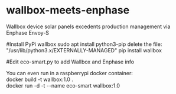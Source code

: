 # wallbox-meets-enphase
Wallbox device solar panels excedents production management via Enphase Envoy-S

#Install PyPi wallbox
sudo apt install python3-pip
delete the file: "/usr/lib/python3.x/EXTERNALLY-MANAGED"
pip install wallbox

#Edit eco-smart.py to add Wallbox and Enphase info

You can even run in a raspberrypi docker container:\
docker build -t wallbox:1.0 .\
docker run -d -t --name eco-smart wallbox:1.0
